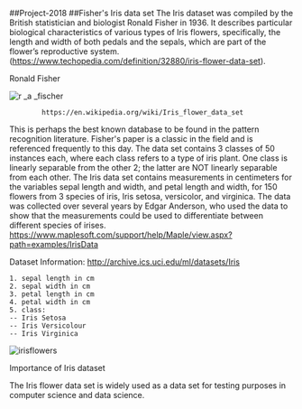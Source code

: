 ##Project-2018
##Fisher's Iris data set
The Iris dataset was compiled by the British statistician and biologist Ronald Fisher in 1936. It describes particular biological characteristics of various types of Iris flowers, specifically, the length and width of both pedals and the sepals, which are part of the flower’s reproductive system. (https://www.techopedia.com/definition/32880/iris-flower-data-set). 

Ronald Fisher

![r _a _fischer](https://user-images.githubusercontent.com/36171916/38193035-cc62d1b8-3667-11e8-86e4-f6cdf79841cb.jpg)


            
            https://en.wikipedia.org/wiki/Iris_flower_data_set
            
This is perhaps the best known database to be found in the pattern recognition literature. Fisher's paper is a classic in the field and is referenced frequently to this day.  The data set contains 3 classes of 50 instances each, where each class refers to a type of iris plant. One class is linearly separable from the other 2; the latter are NOT linearly separable from each other. 
The Iris data set contains measurements in centimeters for the variables sepal length and width, and petal length and width, for 150 flowers from 3 species of iris, Iris setosa, versicolor, and virginica. The data was collected over several years by Edgar Anderson, who used the data to show that the measurements could be used to differentiate between different species of irises. 
https://www.maplesoft.com/support/help/Maple/view.aspx?path=examples/IrisData

Dataset Information:
http://archive.ics.uci.edu/ml/datasets/Iris

    1. sepal length in cm 
    2. sepal width in cm 
    3. petal length in cm 
    4. petal width in cm 
    5. class: 
    -- Iris Setosa 
    -- Iris Versicolour 
    -- Iris Virginica 
![irisflowers](https://user-images.githubusercontent.com/36171916/38193491-3b95b53a-366a-11e8-84f9-b8b1bc1df0ec.JPG)


Importance of Iris dataset 

The Iris flower data set is widely used as a data set for testing purposes in computer science and data science.

                
                
